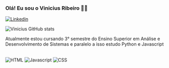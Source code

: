 ### Olá! Eu sou o Vinicius Ribeiro 🙋🏾

[![Linkedin](https://img.shields.io/badge/LinkedIn-0077B5?style=for-the-badge&logo=linkedin&logoColor=white)](https://www.linkedin.com/in/vinicius-ribeiro-880a74237/)

![Vinicius GitHub stats](https://github-readme-stats.vercel.app/api?username=VinihRibeiro&show_icons=true&theme=tokyonight)



 Atualmente estou cursando  3° semestre do Ensino Superior em Análise e Desenvolvimento de Sistemas e paralelo a isso estudo Python e Javascript

<div style="display: inline_block"><br/>
 <img align="center" alt="HTML" src="https://img.shields.io/badge/HTML-239120?style=for-the-badge&logo=html5&logoColor=white" />
 <img align="center" alt="Javascript" src="https://img.shields.io/badge/JavaScript-F7DF1E?style=for-the-badge&logo=javascript&logoColor=black" />
 <img align="center" alt="CSS" src="https://img.shields.io/badge/CSS-239120?&style=for-the-badge&logo=css3&logoColor=white" />
</div>
